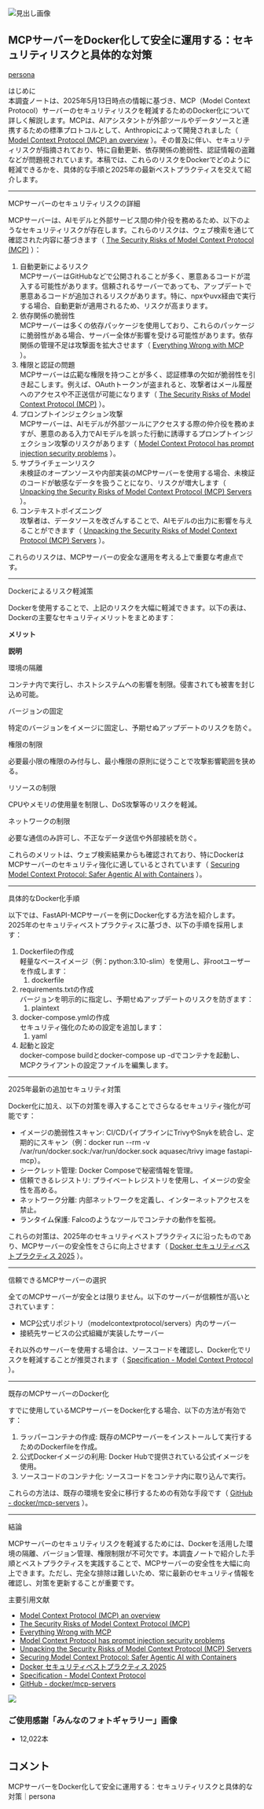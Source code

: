 ![見出し画像](https://assets.st-note.com/production/uploads/images/189771488/rectangle_large_type_2_dfee9c7e7f0947c22c3e43cea51dc9ef.png?width=1200)

## MCPサーバーをDocker化して安全に運用する：セキュリティリスクと具体的な対策

[persona](https://note.com/persona_1)

はじめに  
本調査ノートは、2025年5月13日時点の情報に基づき、MCP（Model Context Protocol）サーバーのセキュリティリスクを軽減するためのDocker化について詳しく解説します。MCPは、AIアシスタントが外部ツールやデータソースと連携するための標準プロトコルとして、Anthropicによって開発されました（ [Model Context Protocol (MCP) an overview](https://www.philschmid.de/mcp-introduction) ）。その普及に伴い、セキュリティリスクが指摘されており、特に自動更新、依存関係の脆弱性、認証情報の盗難などが問題視されています。本稿では、これらのリスクをDockerでどのように軽減できるかを、具体的な手順と2025年の最新ベストプラクティスを交えて紹介します。

---

MCPサーバーのセキュリティリスクの詳細

MCPサーバーは、AIモデルと外部サービス間の仲介役を務めるため、以下のようなセキュリティリスクが存在します。これらのリスクは、ウェブ検索を通じて確認された内容に基づきます（ [The Security Risks of Model Context Protocol (MCP)](https://www.pillar.security/blog/the-security-risks-of-model-context-protocol-mcp) ）：

1. 自動更新によるリスク  
	MCPサーバーはGitHubなどで公開されることが多く、悪意あるコードが混入する可能性があります。信頼されるサーバーであっても、アップデートで悪意あるコードが追加されるリスクがあります。特に、npxやuvx経由で実行する場合、自動更新が適用されるため、リスクが高まります。
2. 依存関係の脆弱性  
	MCPサーバーは多くの依存パッケージを使用しており、これらのパッケージに脆弱性がある場合、サーバー全体が影響を受ける可能性があります。依存関係の管理不足は攻撃面を拡大させます（ [Everything Wrong with MCP](https://blog.sshh.io/p/everything-wrong-with-mcp) ）。
3. 権限と認証の問題  
	MCPサーバーは広範な権限を持つことが多く、認証標準の欠如が脆弱性を引き起こします。例えば、OAuthトークンが盗まれると、攻撃者はメール履歴へのアクセスや不正送信が可能になります（ [The Security Risks of Model Context Protocol (MCP)](https://www.pillar.security/blog/the-security-risks-of-model-context-protocol-mcp) ）。
4. プロンプトインジェクション攻撃  
	MCPサーバーは、AIモデルが外部ツールにアクセスする際の仲介役を務めますが、悪意のある入力でAIモデルを誤った行動に誘導するプロンプトインジェクション攻撃のリスクがあります（ [Model Context Protocol has prompt injection security problems](https://simonwillison.net/2025/Apr/9/mcp-prompt-injection/) ）。
5. サプライチェーンリスク  
	未検証のオープンソースや内部実装のMCPサーバーを使用する場合、未検証のコードが敏感なデータを扱うことになり、リスクが増大します（ [Unpacking the Security Risks of Model Context Protocol (MCP) Servers](https://www.upwind.io/feed/unpacking-the-security-risks-of-model-context-protocol-mcp-servers) ）。
6. コンテキストポイズニング  
	攻撃者は、データソースを改ざんすることで、AIモデルの出力に影響を与えることができます（ [Unpacking the Security Risks of Model Context Protocol (MCP) Servers](https://www.upwind.io/feed/unpacking-the-security-risks-of-model-context-protocol-mcp-servers) ）。

これらのリスクは、MCPサーバーの安全な運用を考える上で重要な考慮点です。

---

Dockerによるリスク軽減策

Dockerを使用することで、上記のリスクを大幅に軽減できます。以下の表は、Dockerの主要なセキュリティメリットをまとめます：

**メリット**

**説明**

環境の隔離

コンテナ内で実行し、ホストシステムへの影響を制限。侵害されても被害を封じ込め可能。

バージョンの固定

特定のバージョンをイメージに固定し、予期せぬアップデートのリスクを防ぐ。

権限の制限

必要最小限の権限のみ付与し、最小権限の原則に従うことで攻撃影響範囲を狭める。

リソースの制限

CPUやメモリの使用量を制限し、DoS攻撃等のリスクを軽減。

ネットワークの制限

必要な通信のみ許可し、不正なデータ送信や外部接続を防ぐ。

これらのメリットは、ウェブ検索結果からも確認されており、特にDockerはMCPサーバーのセキュリティ強化に適しているとされています（ [Securing Model Context Protocol: Safer Agentic AI with Containers](https://www.docker.com/blog/whats-next-for-mcp-security/) ）。

---

具体的なDocker化手順

以下では、FastAPI-MCPサーバーを例にDocker化する方法を紹介します。2025年のセキュリティベストプラクティスに基づき、以下の手順を採用します：

1. Dockerfileの作成  
	軽量なベースイメージ（例：python:3.10-slim）を使用し、非rootユーザーを作成します：
	1. dockerfile
2. requirements.txtの作成  
	バージョンを明示的に指定し、予期せぬアップデートのリスクを防ぎます：
	1. plaintext
3. docker-compose.ymlの作成  
	セキュリティ強化のための設定を追加します：
	1. yaml
4. 起動と設定  
	docker-compose buildとdocker-compose up -dでコンテナを起動し、MCPクライアントの設定ファイルを編集します。

---

2025年最新の追加セキュリティ対策

Docker化に加え、以下の対策を導入することでさらなるセキュリティ強化が可能です：

- イメージの脆弱性スキャン: CI/CDパイプラインにTrivyやSnykを統合し、定期的にスキャン（例：docker run --rm -v /var/run/docker.sock:/var/run/docker.sock aquasec/trivy image fastapi-mcp）。
- シークレット管理: Docker Composeで秘密情報を管理。
- 信頼できるレジストリ: プライベートレジストリを使用し、イメージの安全性を高める。
- ネットワーク分離: 内部ネットワークを定義し、インターネットアクセスを禁止。
- ランタイム保護: Falcoのようなツールでコンテナの動作を監視。

これらの対策は、2025年のセキュリティベストプラクティスに沿ったものであり、MCPサーバーの安全性をさらに向上させます（ [Docker セキュリティベストプラクティス 2025](https://docs.docker.com/security/) ）。

---

信頼できるMCPサーバーの選択

全てのMCPサーバーが安全とは限りません。以下のサーバーが信頼性が高いとされています：

- MCP公式リポジトリ（modelcontextprotocol/servers）内のサーバー
- 接続先サービスの公式組織が実装したサーバー

それ以外のサーバーを使用する場合は、ソースコードを確認し、Docker化でリスクを軽減することが推奨されます（ [Specification - Model Context Protocol](https://modelcontextprotocol.io/specification/2025-03-26) ）。

---

既存のMCPサーバーのDocker化

すでに使用しているMCPサーバーをDocker化する場合、以下の方法が有効です：

1. ラッパーコンテナの作成: 既存のMCPサーバーをインストールして実行するためのDockerfileを作成。
2. 公式Dockerイメージの利用: Docker Hubで提供されている公式イメージを使用。
3. ソースコードのコンテナ化: ソースコードをコンテナ内に取り込んで実行。

これらの方法は、既存の環境を安全に移行するための有効な手段です（ [GitHub - docker/mcp-servers](https://github.com/docker/mcp-servers) ）。

---

結論

MCPサーバーのセキュリティリスクを軽減するためには、Dockerを活用した環境の隔離、バージョン管理、権限制限が不可欠です。本調査ノートで紹介した手順とベストプラクティスを実践することで、MCPサーバーの安全性を大幅に向上できます。ただし、完全な排除は難しいため、常に最新のセキュリティ情報を確認し、対策を更新することが重要です。

主要引用文献

- [Model Context Protocol (MCP) an overview](https://www.philschmid.de/mcp-introduction)
- [The Security Risks of Model Context Protocol (MCP)](https://www.pillar.security/blog/the-security-risks-of-model-context-protocol-mcp)
- [Everything Wrong with MCP](https://blog.sshh.io/p/everything-wrong-with-mcp)
- [Model Context Protocol has prompt injection security problems](https://simonwillison.net/2025/Apr/9/mcp-prompt-injection/)
- [Unpacking the Security Risks of Model Context Protocol (MCP) Servers](https://www.upwind.io/feed/unpacking-the-security-risks-of-model-context-protocol-mcp-servers)
- [Securing Model Context Protocol: Safer Agentic AI with Containers](https://www.docker.com/blog/whats-next-for-mcp-security/)
- [Docker セキュリティベストプラクティス 2025](https://docs.docker.com/security/)
- [Specification - Model Context Protocol](https://modelcontextprotocol.io/specification/2025-03-26)
- [GitHub - docker/mcp-servers](https://github.com/docker/mcp-servers)

![](https://assets.st-note.com/production/uploads/images/81752470/magazine_cover_landscape_sp_2b585ff247d3feeb0b8a50db804fa170.jpeg?width=200)

### ご使用感謝「みんなのフォトギャラリー」画像

- 12,022本

## コメント

MCPサーバーをDocker化して安全に運用する：セキュリティリスクと具体的な対策｜persona